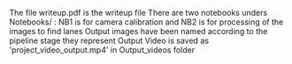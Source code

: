 The file writeup.pdf is the writeup file
There are two notebooks unders Notebooks/ : NB1 is for camera calibration and NB2 is for processing of the images to find lanes
Output images have been named according to the pipeline stage they represent
Output Video is saved as 'project_video_output.mp4' in Output_videos folder
